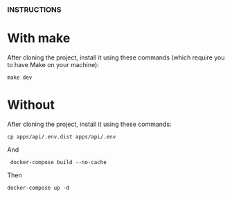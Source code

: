 ### INSTRUCTIONS

# With make

After cloning the project, install it using these commands (which require you to have Make on your machine):

``` make dev ```

# Without

After cloning the project, install it using these commands:

``` cp apps/api/.env.dist apps/api/.env ```

And

``` docker-compose build --no-cache```

Then

``` docker-compose up -d ```